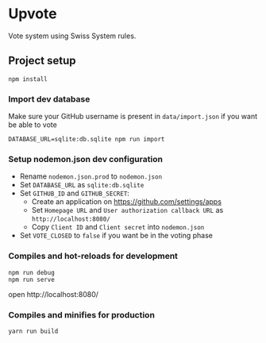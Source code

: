 # Upvote
Vote system using Swiss System rules.

## Project setup
```
npm install
```

### Import dev database
Make sure your GitHub username is present in `data/import.json` if you want be able to vote
```
DATABASE_URL=sqlite:db.sqlite npm run import
```

### Setup nodemon.json dev configuration
- Rename `nodemon.json.prod` to `nodemon.json`
- Set `DATABASE_URL` as `sqlite:db.sqlite`
- Set `GITHUB_ID` and `GITHUB_SECRET`:
  - Create an application on https://github.com/settings/apps
  - Set `Homepage URL` and `User authorization callback URL` as `http://localhost:8080/`
  - Copy `Client ID` and `Client secret` into `nodemon.json`
- Set `VOTE_CLOSED` to `false` if you want be in the voting phase

### Compiles and hot-reloads for development
```
npm run debug
npm run serve
```

open http://localhost:8080/

### Compiles and minifies for production
```
yarn run build
```
